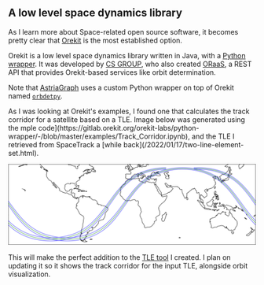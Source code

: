 ## A low level space dynamics library

As I learn more about Space-related open source software, it becomes pretty clear
that [Orekit](https://www.orekit.org/) is the most established option. 

Orekit is a low level space dynamics library written in Java, with a
[Python wrapper](https://gitlab.orekit.org/orekit-labs/python-wrapper).
It was developed by [CS GROUP](https://www.csgroup.eu/en/), who also created
[ORaaS](https://oraas.orekit.space/), a REST API that provides Orekit-based
services like orbit determination.

Note that [AstriaGraph](http://astria.tacc.utexas.edu/AstriaGraph/) uses a custom
Python wrapper on top of Orekit named [`orbdetpy`](https://github.com/ut-astria/orbdetpy).

<a id="corridor" />
As I was looking at Orekit's examples, I found one that calculates the track
corridor for a satellite based on a TLE. Image below was generated using the
mple code](https://gitlab.orekit.org/orekit-labs/python-wrapper/-/blob/master/examples/Track_Corridor.ipynb),
and the TLE I retrieved from SpaceTrack a [while back](/2022/01/17/two-line-element-set.html).

<p align="center"> 
  <img src="/images/orekit-tle-corridor.png" title="Corridor visualization generated with Orekit" width="" />
</p>

This will make the perfect addition to the [TLE tool](http://api.thiago.pub:8080)
I created. I plan on updating it so it shows the track corridor for the input TLE,
alongside orbit visualization.
